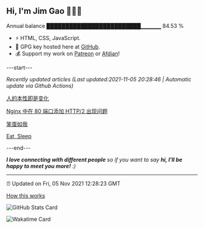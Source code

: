 
<h2>Hi, I'm Jim Gao 👋👨‍💻</h2>

Annual balance    █████████████████████████▁▁▁▁▁   84.53 %

- ⚡ HTML, CSS, JavaScript.
- 🔑 GPG key hosted here at [GitHub](https://github.com/tianheg.gpg).
- 💰 Support my work on [Patreon](https://www.patreon.com/tianheg) or [Afdian](https://afdian.net/@tianheg)!

---start---

*Recently updated articles (Last updated:2021-11-05 20:28:46 | Automatic update via Github Actions)*

[人的本性即是变化](https://blog.yidajiabei.xyz/posts/people-always-change/)

[Nginx 中在 80 端口添加 HTTP/2 出现问题](https://blog.yidajiabei.xyz/posts/nginx-error-with-80-http2/)

[笨蛋如我](https://blog.yidajiabei.xyz/posts/idiot-like-me/)

[Eat, Sleep](https://blog.yidajiabei.xyz/en/posts/eat-sleep/)

---end---

<em><b>I love connecting with different people</b> so if you want to say <b>hi, I'll be happy to meet you more!</b> :)</em>

---

⏰ Updated on Fri, 05 Nov 2021 12:28:23 GMT

[How this works](https://github.com/tianheg/tianheg/issues/1)

![GitHub Stats Card](https://tianheg-readme-stats.vercel.app/api?username=tianheg&show_icons=true)

![Wakatime Card](https://tianheg-readme-stats.vercel.app/api/wakatime?username=tianheg&layout=compact)
